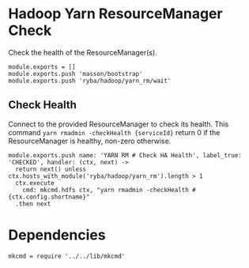 
# Hadoop Yarn ResourceManager Check

Check the health of the ResourceManager(s).

    module.exports = []
    module.exports.push 'masson/bootstrap'
    module.exports.push 'ryba/hadoop/yarn_rm/wait'

## Check Health

Connect to the provided ResourceManager to check its health. This command
`yarn rmadmin -checkHealth {serviceId}` return 0 if the ResourceManager is
healthy, non-zero otherwise.

    module.exports.push name: 'YARN RM # Check HA Health', label_true: 'CHECKED', handler: (ctx, next) ->
      return next() unless ctx.hosts_with_module('ryba/hadoop/yarn_rm').length > 1
      ctx.execute
        cmd: mkcmd.hdfs ctx, "yarn rmadmin -checkHealth #{ctx.config.shortname}"
      .then next

# Dependencies

    mkcmd = require '../../lib/mkcmd'

    
